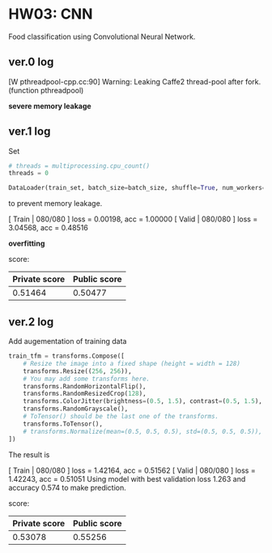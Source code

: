 # HW03: CNN

Food classification using Convolutional Neural Network.

## ver.0 log

[W pthreadpool-cpp.cc:90] Warning: Leaking Caffe2 thread-pool after fork. (function pthreadpool)

**severe memory leakage**

## ver.1 log

Set
```python
# threads = multiprocessing.cpu_count()
threads = 0

DataLoader(train_set, batch_size=batch_size, shuffle=True, num_workers=threads, pin_memory=True)
```
to prevent memory leakage.

[ Train | 080/080 ] loss = 0.00198, acc = 1.00000
[ Valid | 080/080 ] loss = 3.04568, acc = 0.48516

**overfitting**

score: 

| Private score | Public score |
| ------------- | ------------ |
| 0.51464       | 0.50477      |

## ver.2 log

Add augementation of training data

```python
train_tfm = transforms.Compose([
    # Resize the image into a fixed shape (height = width = 128)
    transforms.Resize((256, 256)),
    # You may add some transforms here.
    transforms.RandomHorizontalFlip(),
    transforms.RandomResizedCrop(128),
    transforms.ColorJitter(brightness=(0.5, 1.5), contrast=(0.5, 1.5), saturation=(0.5, 1.5), hue=(-0.1, 0.1)),
    transforms.RandomGrayscale(),
    # ToTensor() should be the last one of the transforms.
    transforms.ToTensor(),
    # transforms.Normalize(mean=(0.5, 0.5, 0.5), std=(0.5, 0.5, 0.5)),
])
```

The result is

[ Train | 080/080 ] loss = 1.42164, acc = 0.51562
[ Valid | 080/080 ] loss = 1.42243, acc = 0.51051
Using model with best validation loss 1.263 and accuracy 0.574 to make prediction.

score: 

| Private score | Public score |
| ------------- | ------------ |
| 0.53078       | 0.55256      |

